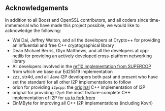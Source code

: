 ## Acknowledgements
In addition to all Boost and OpenSSL contributors, and all coders since time-immemorial who have made this project possible, we would like to acknowledge the following:

- Wei Dai, Jeffrey Walton, and all the developers at Crypto++ for providing an influential and free C++ cryptographical library
- Dean Michael Berris, Glyn Matthews, and all the developers at cpp-netlib for providing an actively developed cross-platform networking library
- All developers involved in the [ref10 implementation from SUPERCOP](http://bench.cr.yp.to/supercop.html) from which we base our Ed25519 implementation
- zzz, str4d, and all Java I2P developers both past and present who have set the standard for all other I2P implementations to follow
- orion for providing ```i2pcpp```: the [original](http://git.repo.i2p.xyz/w/i2pcpp.git) C++ implementation of I2P
- orignal for providing ```i2pd```: the most feature-complete C++ implementation of I2P for [us to fork from](https://github.com/purplei2p/i2pd/commit/45d27f8ddc43e220a9eea42de41cb67d5627a7d3)
- EinMByte for improving all C++ I2P implementations (including Kovri)
